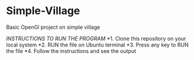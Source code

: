 # Simple-Village
Basic OpenGl project on simple village


*INSTRUCTIONS TO RUN THE PROGRAM*
*1. Clone this repository on your local system
*2. RUN the file on Ubuntu terminal
*3. Press any key to RUN the file
*4. Follow the instructions and see the output

